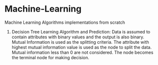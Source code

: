 # Machine-Learning

Machine Learning Algorithms implementations from scratch

1. Decision Tree Learning Algorithm and Prediction: Data is assumed to contain attributes with binary values and the output is also binary. Mutual Information is used as the splitting criteria. The attribute with highest mutual information value is used as the node to split the data. Mutual information less than 0 are not considered. The node becomes the terminal node for making decision.
